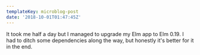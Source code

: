 ```yaml
---
templateKey: microblog-post
date: '2018-10-01T01:47:45Z'
---
```


It took me half a day but I managed to upgrade my Elm app to Elm 0.19. I had to ditch some dependencies along the way, but honestly it's better for it in the end.

